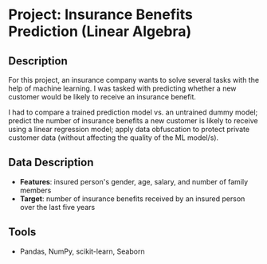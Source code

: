 # Project: Insurance Benefits Prediction (Linear Algebra)

## Description

For this project, an insurance company wants to solve several tasks with the help of machine learning. I was tasked with predicting whether a new customer would be likely to receive an insurance benefit.

I had to compare a trained prediction model vs. an untrained dummy model; predict the number of insurance benefits a new customer is likely to receive using a linear regression model; apply data obfuscation to protect private customer data (without affecting the quality of the ML model/s).

## Data Description

* **Features**: insured person's gender, age, salary, and number of family members
* **Target**: number of insurance benefits received by an insured person over the last five years

## Tools

* Pandas, NumPy, scikit-learn, Seaborn
